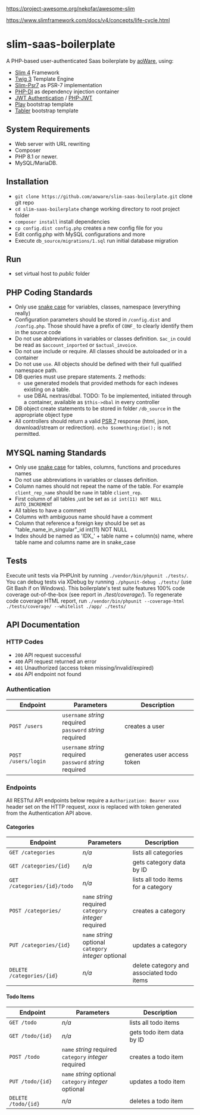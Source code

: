 https://project-awesome.org/nekofar/awesome-slim

https://www.slimframework.com/docs/v4/concepts/life-cycle.html

# slim-saas-boilerplate
A PHP-based user-authenticated Saas boilerplate by [aoWare](https://www.aoware.co.uk/), using:
* [Slim 4](https://www.slimframework.com/docs/) Framework
* [Twig 3](https://twig.symfony.com) Template Engine
* [Slim-Psr7](https://github.com/slimphp/Slim-Psr7) as PSR-7 implementation
* [PHP-DI](http://php-di.org) as dependency injection container
* [JWT Authentication](https://github.com/tuupola/slim-jwt-auth) / [PHP-JWT](https://github.com/firebase/php-jwt)
* [Play](https://github.com/uideck/play-bootstrap) bootstrap template
* [Tabler](https://github.com/tabler/tabler) bootstrap template

## System Requirements

* Web server with URL rewriting 
* Composer
* PHP 8.1 or newer.
* MySQL/MariaDB.

## Installation
* `git clone https://github.com/aoware/slim-saas-boilerplate.git` clone git repo
* `cd slim-saas-boilerplate` change working directory to root project folder
* `composer install` install dependencies
* `cp config.dist config.php` creates a new config file for you
* Edit config.php with MySQL configurations and more
* Execute `db_source/migrations/1.sql` run initial database migration

## Run
* set virtual host to *public* folder

## PHP Coding Standards
* Only use [snake case](https://en.wikipedia.org/wiki/Snake_case) for variables, classes, namespace (everything really)
* Configuration parameters should be stored in `/config.dist` and `/config.php`. Those should have a prefix of `CONF_` to clearly identify them in the source code
* Do not use abbreviations in variables or classes definition. `$ac_in` could be read as `$account_inported` or `$actual_invoice`.
* Do not use include or require. All classes should be autoloaded or in a container
* Do not use `use`. All objects should be defined with their full qualified namespace path.
* DB queries must use prepare statements. 2 methods:
    * use generated models that provided methods for each indexes existing on a table.
    * use DBAL nextras/dbal. TODO: To be implemented, initiated through a container, available as `$this->dbal` in every controller
* DB object create statements to be stored in folder `/db_source` in the appropriate object type  
* All controllers should return a valid [PSR 7](https://www.php-fig.org/psr/psr-7) response (html, json, download/stream or redirection). `echo $something;die();` is not permitted.   

## MYSQL naming Standards
* Only use [snake case](https://en.wikipedia.org/wiki/Snake_case) for tables, columns, functions and procedures names
* Do not use abbreviations in variables or classes definition.
* Column names should not repeat the name of the table. For example `client_rep_name` should be `name` in table `client_rep`.
* First column of all tables ,ust be set as `id int(11) NOT NULL AUTO_INCREMENT`
* All tables to have a comment
* Columns with ambiguous name should have a comment
* Column that reference a foreign key should be set as "table_name_in_singular"_id int(11) NOT NULL
* Index should be named as 'IDX_' + table name + column(s) name, where table name and columns name are in snake_case 

## Tests
Execute unit tests via PHPUnit by running `./vendor/bin/phpunit ./tests/`.  You can debug tests via XDebug by running `./phpunit-debug ./tests/` (use Git Bash if on Windows).
This boilerplate's test suite features 100% code coverage out-of-the-box (see report in *./test/coverage/*).  To regenerate code coverage HTML report, run `./vendor/bin/phpunit --coverage-html ./tests/coverage/ --whitelist ./app/ ./tests/`

## API Documentation
### HTTP Codes
* `200` API request successful
* `400` API request returned an error
* `401` Unauthorized (access token missing/invalid/expired)
* `404` API endpoint not found
### Authentication
Endpoint | Parameters | Description
--- | --- | ---
`POST /users` | `username` *string* required<br>`password` *string* required | creates a user
`POST /users/login` | `username` *string* required<br>`password` *string* required | generates user access token
### Endpoints
All RESTful API endpoints below require a `Authorization: Bearer xxxx` header set on the HTTP request, *xxxx* is replaced with token generated from the Authentication API above.
#### Categories
Endpoint | Parameters | Description
--- | --- | ---
`GET /categories` | *n/a* | lists all categories
`GET /categories/{id}` | *n/a* | gets category data by ID
`GET /categories/{id}/todo` | *n/a* | lists all todo items for a category
`POST /categories/` | `name` *string* required<br>`category` *integer* required | creates a category
`PUT /categories/{id}` | `name` *string* optional<br>`category` *integer* optional | updates a category
`DELETE /categories/{id}` | *n/a* | delete category and associated todo items
#### Todo Items
Endpoint | Parameters | Description
--- | --- | ---
`GET /todo` | *n/a* | lists all todo items
`GET /todo/{id}` | *n/a* | gets todo item data by ID
`POST /todo` | `name` *string* required<br>`category` *integer* required | creates a todo item
`PUT /todo/{id}` | `name` *string* optional<br>`category` *integer* optional | updates a todo item
`DELETE /todo/{id}` | *n/a* | deletes a todo item